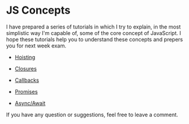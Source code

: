# JS Concepts

I have prepared a series of tutorials in which I try to explain, in the most simplistic way I'm capable of, some of the core concept of JavaScript. I hope these tutorials help you to understand these concepts and prepers you for next week exam.

- [Hoisting](hoisting.md)

- [Closures](closures.md)

- [Callbacks](callbacks.md)

- [Promises](promises.md)

- [Async/Await](async_await.md)


If you have any question or suggestions, feel free to leave a comment.
